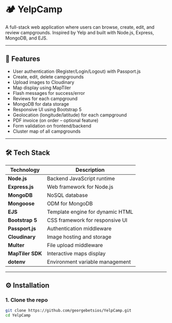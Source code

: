 # 🏕️ YelpCamp

A full-stack web application where users can browse, create, edit, and review campgrounds. Inspired by Yelp and built with Node.js, Express, MongoDB, and EJS.

---

## 🚀 Features

- User authentication (Register/Login/Logout) with Passport.js
- Create, edit, delete campgrounds
- Upload images to Cloudinary
- Map display using MapTiler
- Flash messages for success/error
- Reviews for each campground
- MongoDB for data storage
- Responsive UI using Bootstrap 5
- Geolocation (longitude/latitude) for each campground
- PDF invoice (on order – optional feature)
- Form validation on frontend/backend
- Cluster map of all campgrounds

---

## 🛠️ Tech Stack

| Technology        | Description                                  |
|-------------------|----------------------------------------------|
| **Node.js**       | Backend JavaScript runtime                   |
| **Express.js**    | Web framework for Node.js                    |
| **MongoDB**       | NoSQL database                               |
| **Mongoose**      | ODM for MongoDB                              |
| **EJS**           | Template engine for dynamic HTML             |
| **Bootstrap 5**   | CSS framework for responsive UI              |
| **Passport.js**   | Authentication middleware                    |
| **Cloudinary**    | Image hosting and storage                    |
| **Multer**        | File upload middleware                       |
| **MapTiler SDK**  | Interactive maps display                     |
| **dotenv**        | Environment variable management              |

---

## ⚙️ Installation

### 1. Clone the repo

```bash
git clone https://github.com/georgebetsios/YelpCamp.git
cd YelpCamp
